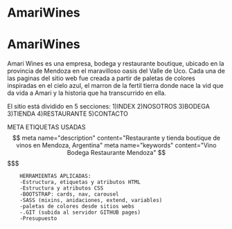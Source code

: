 # AmariWines

# AmariWines
Amari Wines es una empresa, bodega y restaurante boutique, ubicado en la provincia de Mendoza en el maravilloso oasis del Valle de Uco.
Cada una de las paginas del sitio web fue creada a partir de paletas de colores inspiradas en el cielo azul, el marron de la fertil tierra donde nace la vid que da vida a Amari y la historia que ha transcurrido en ella.

El sitio está dividido en 5 secciones: 
1)INDEX
2)NOSOTROS
3)BODEGA
3)TIENDA
4)RESTAURANTE
5)CONTACTO


META ETIQUETAS USADAS
$$$$$$  meta name="description" content="Restaurante y tienda boutique de vinos en Mendoza, Argentina"
        meta name="keywords" content="Vino Bodega Restaurante Mendoza" $$$$$
        
        HERRAMIENTAS APLICADAS:
        -Estructura, etiquetas y atributos HTML
        -Estructura y atributos CSS
        -BOOTSTRAP: cards, nav, carousel
        -SASS (mixins, anidaciones, extend, variables)
        -paletas de colores desde sitios webs
        -.GIT (subida al servidor GITHUB pages)
        -Presupuesto
        
        
        
